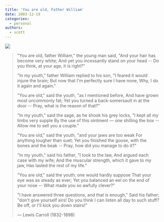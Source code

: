 ```yaml
---
title: 'You are old, Father William'
date: 2003-12-19
categories:
  - personal
authors:
  - scott
---
```


![](/images/father_william.gif)

> "You are old, father William," the young man said,
> "And your hair has become very white;
> And yet you incessantly stand on your head --
> Do you think, at your age, it is right?"
>
> "In my youth," father William replied to his son,
> "I feared it would injure the brain;
> But now that I'm perfectly sure I have none,
> Why, I do it again and again."
>
> "You are old," said the youth, "as I mentioned before,
> And have grown most uncommonly fat;
> Yet you turned a back-somersault in at the door --
> Pray, what is the reason of that?"
>
> "In my youth," said the sage, as he shook his grey locks,
> "I kept all my limbs very supple
> By the use of this ointment — one shilling the box --
> Allow me to sell you a couple."
>
> "You are old," said the youth, "and your jaws are too weak
> For anything tougher than suet;
> Yet you finished the goose, with the bones and the beak --
> Pray, how did you manage to do it?"
>
> "In my youth," said his father, "I took to the law,
> And argued each case with my wife;
> And the muscular strength, which it gave to my jaw,
> Has lasted the rest of my life."
>
> "You are old," said the youth; one would hardly suppose
> That your eye was as steady as ever;
> Yet you balanced an eel on the end of your nose --
> What made you so awfully clever?"
>
> "I have answered three questions, and that is enough,"
> Said his father; "don't give yourself airs!
> Do you think I can listen all day to such stuff?
> Be off, or I'll kick you down stairs!"
>
> — Lewis Carroll (1832-1898)

